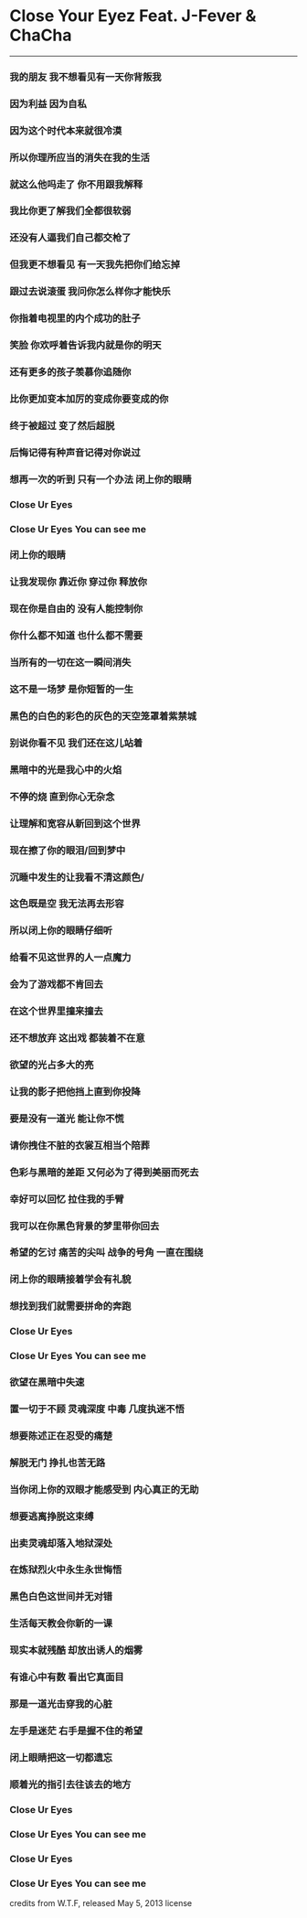 # Close Your Eyez Feat. J-Fever & ChaCha

----
### 我的朋友 我不想看见有一天你背叛我
### 因为利益 因为自私
### 因为这个时代本来就很冷漠
### 所以你理所应当的消失在我的生活
### 就这么他吗走了 你不用跟我解释
### 我比你更了解我们全都很软弱
### 还没有人逼我们自己都交枪了
### 但我更不想看见 有一天我先把你们给忘掉
### 跟过去说滚蛋 我问你怎么样你才能快乐
### 你指着电视里的内个成功的肚子
### 笑脸 你欢呼着告诉我内就是你的明天
### 还有更多的孩子羡慕你追随你
### 比你更加变本加厉的变成你要变成的你
### 终于被超过 变了然后超脱
### 后悔记得有种声音记得对你说过
### 想再一次的听到 只有一个办法 闭上你的眼睛
### 
### Close Ur Eyes
### Close Ur Eyes You can see me
### 
### 闭上你的眼睛
### 让我发现你 靠近你 穿过你 释放你
### 现在你是自由的 没有人能控制你
### 你什么都不知道 也什么都不需要
### 当所有的一切在这一瞬间消失
### 这不是一场梦 是你短暂的一生
### 黑色的白色的彩色的灰色的天空笼罩着紫禁城
### 别说你看不见 我们还在这儿站着
### 黑暗中的光是我心中的火焰
### 不停的烧 直到你心无杂念
### 让理解和宽容从新回到这个世界
### 
### 现在擦了你的眼泪/回到梦中
### 沉睡中发生的让我看不清这颜色/
### 这色既是空 我无法再去形容
### 所以闭上你的眼睛仔细听
### 
### 给看不见这世界的人一点魔力
### 会为了游戏都不肯回去
### 在这个世界里撞来撞去
### 还不想放弃 这出戏 都装着不在意
### 欲望的光占多大的亮
### 让我的影子把他挡上直到你投降
### 要是没有一道光 能让你不慌
### 请你拽住不脏的衣裳互相当个陪葬
### 色彩与黑暗的差距 又何必为了得到美丽而死去
### 幸好可以回忆 拉住我的手臂
### 我可以在你黑色背景的梦里带你回去
### 希望的乞讨 痛苦的尖叫 战争的号角 一直在围绕
### 闭上你的眼睛接着学会有礼貌
### 想找到我们就需要拼命的奔跑
### 
### Close Ur Eyes
### Close Ur Eyes You can see me
### 
### 欲望在黑暗中失速
### 置一切于不顾 灵魂深度 中毒 几度执迷不悟
### 想要陈述正在忍受的痛楚
### 解脱无门 挣扎也苦无路
### 当你闭上你的双眼才能感受到 内心真正的无助
### 想要逃离挣脱这束缚
### 出卖灵魂却落入地狱深处
### 在炼狱烈火中永生永世悔悟
### 黑色白色这世间并无对错
### 生活每天教会你新的一课
### 现实本就残酷 却放出诱人的烟雾
### 有谁心中有数 看出它真面目
### 那是一道光击穿我的心脏
### 左手是迷茫 右手是握不住的希望
### 闭上眼睛把这一切都遗忘
### 顺着光的指引去往该去的地方
### 
### Close Ur Eyes
### Close Ur Eyes You can see me
### Close Ur Eyes
### Close Ur Eyes You can see me
credits
from W​.​T​.​F, released May 5, 2013
license
